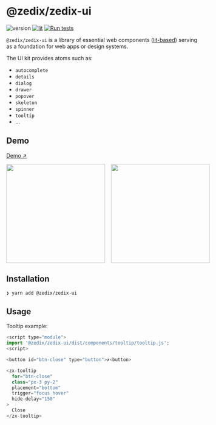 # @zedix/zedix-ui

![version](https://img.shields.io/github/package-json/v/zedix/zedix-ui.svg?maxAge=60)
[![lit](https://img.shields.io/badge/lib-lit-blue.svg?maxAge=60)](https://github.com/lit/lit/)
[![Run tests](https://github.com/zedix/zedix-ui/actions/workflows/ci.yml/badge.svg)](https://github.com/zedix/zedix-ui/actions/workflows/ci.yml)

`@zedix/zedix-ui` is a library of essential web components ([lit-based](https://github.com/lit/lit/)) serving as a foundation for web apps or design systems.

The UI kit provides atoms such as:

- `autocomplete`
- `details`
- `dialog`
- `drawer`
- `popover`
- `skeleton`
- `spinner`
- `tooltip`
- …

## Demo

[Demo ↗](https://zedix-ui-storybook.netlify.app)

<div style="display: flex; gap: 1rem; align-teims: center">
  <img height="260" src="https://github.com/zedix/zedix-ui/assets/27975/6594152a-7713-4f16-9693-daa45e478c70" />
  <img height="260" src="https://github.com/zedix/zedix-ui/assets/27975/c09c527b-a33a-4750-91ea-48c61928650e" />
</div>

## Installation

```
❯ yarn add @zedix/zedix-ui
```

## Usage

Tooltip example:

```js
<script type="module">
import '@zedix/zedix-ui/dist/components/tooltip/tooltip.js';
<script>

<button id="btn-close" type="button">✗<button>

<zx-tooltip
  for="btn-close"
  class="px-3 py-2"
  placement="bottom"
  trigger="focus hover"
  hide-delay="150"
>
  Close
</zx-tooltip>
```
